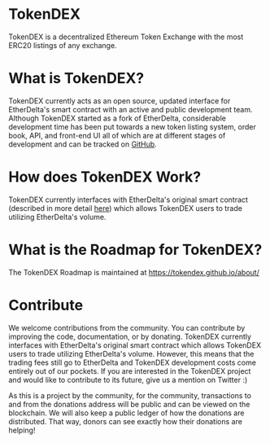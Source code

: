 # TokenDEX


TokenDEX is a decentralized Ethereum Token Exchange with the most ERC20 listings of any exchange.


# What is TokenDEX?
TokenDEX currently acts as an open source, updated interface for EtherDelta's smart contract with an active and public development team. Although TokenDEX started as a fork of EtherDelta, considerable development time has been put towards a new token listing system, order book, API, and front-end UI all of which are at different stages of development and can be tracked on [GitHub](https://github.com/TokenDEX/). 


# How does TokenDEX Work?
TokenDEX currently interfaces with EtherDelta's original smart contract (described in more detail [here](https://www.reddit.com/r/EtherDelta/comments/6kdiyl/smart_contract_overview/)) which allows TokenDEX users to trade utilizing EtherDelta's volume.


# What is the Roadmap for TokenDEX?
The TokenDEX Roadmap is maintained at https://tokendex.github.io/about/


# Contribute
We welcome contributions from the community. You can contribute by improving the code, documentation, or by donating. 
TokenDEX currently interfaces with EtherDelta's original smart contract which allows TokenDEX users to trade utilizing EtherDelta's volume. However, this means that the trading fees still go to EtherDelta and TokenDEX development costs come entirely out of our pockets. If you are interested in the TokenDEX project and would like to contribute to its future, give us a mention on Twitter :)

As this is a project by the community, for the community, transactions to and from the donations address will be public and can be viewed on the blockchain. We will also keep a public ledger of how the donations are distributed. That way, donors can see exactly how their donations are helping!
